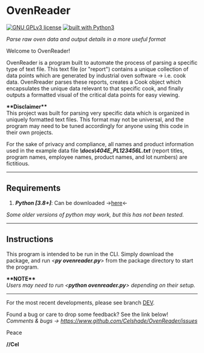 # OvenReader
[![GNU GPLv3 license](https://img.shields.io/badge/license-GPLv3-blue.svg)](https://github.com/Celshade/OvenReader/blob/master/LICENSE.txt)
[![built with Python3](https://img.shields.io/badge/built%20with-Python3-green.svg)](https://www.python.org/)

_Parse raw oven data and output details in a more useful format_

Welcome to OvenReader!

OvenReader is a program built to automate the process of parsing a specific
type of text file. This text file (or "report") contains a unique collection of
data points which are generated by industrial oven software -> i.e. cook data.
OvenRreader parses these reports, creates a Cook object which encapsulates
the unique data relevant to that specific cook, and finally outputs a formatted
visual of the critical data points for easy viewing.

**\*\*Disclaimer\*\*** \
This project was built for parsing very specific data which is organized in
uniquely formatted text files. This format may not be universal, and the
program may need to be tuned accordingly for anyone using this code in their
own projects.

For the sake of privacy and compliance, all names and product information used
in the example data file **_\docs\404E_PL123456L.txt_** (report titles, program
names, employee names, product names, and lot numbers) are fictitious.
***

## Requirements
1. _**Python [3.8+]**_: Can be downloaded ->[here](https://www.python.org/)<-

_Some older versions of python may work, but this has not been tested._
***

## Instructions
This program is intended to be run in the CLI. Simply download the package, and
run <**_py ovenreader.py_**> from the package directory to start the program.

**\*\*NOTE\*\*** \
_Users may need to run <**_python ovenreader.py_**> depending on their setup._
***

For the most recent developments, please see branch [DEV](https://github.com/Celshade/OvenReader/tree/dev).

Found a bug or care to drop some feedback? See the link below! \
_Comments & bugs -> https://www.github.com/Celshade/OvenReader/issues_

Peace

**//Cel**
